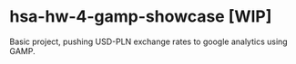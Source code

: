 # hsa-hw-4-gamp-showcase [WIP]
Basic project, pushing USD-PLN exchange rates to google analytics using GAMP.
